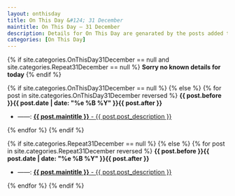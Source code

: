 ```yaml
---
layout: onthisday
title: On This Day &#124; 31 December
maintitle: On This Day — 31 December
description: Details for On This Day are genarated by the posts added to the website so the content is subject to changes/updates over time.
categories: [On This Day]
---
```


{% if site.categories.OnThisDay31December == null and site.categories.Repeat31December == null %}
<strong>Sorry no known details for today</strong>
{% endif %}

{% if site.categories.OnThisDay31December == null %}
{% else %}
{% for post in site.categories.OnThisDay31December reversed %}
<strong>{{ post.before }}{{ post.date | date: "%e %B %Y" }}{{ post.after }}</strong>
<ul>
<li> ——: <a class="{{ post.class }}" href="{{ post.url }}"><strong>{{ post.maintitle }}</strong> - {{ post.post_description }}</a></li>
</ul>
{% endfor %}
{% endif %}

{% if site.categories.Repeat31December == null %}
{% else %}
{% for post in site.categories.Repeat31December reversed %}
<strong>{{ post.before }}{{ post.date | date: "%e %B %Y" }}{{ post.after }}</strong>
<ul>
<li> ——: <a class="{{ post.class }}" href="{{ post.url }}"><strong>{{ post.maintitle }}</strong> - {{ post.post_description }}</a></li>
</ul>
{% endfor %}
{% endif %}
